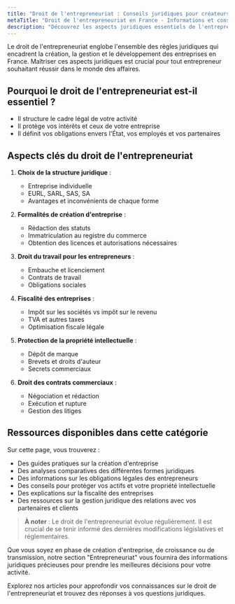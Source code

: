 ```yaml
---
title: "Droit de l'entrepreneuriat : Conseils juridiques pour créateurs et dirigeants d'entreprise"
metaTitle: "Droit de l'entrepreneuriat en France - Informations et conseils juridiques | Mon-annuaire-avocat.fr"
description: "Découvrez les aspects juridiques essentiels de l'entrepreneuriat. Informations sur la création d'entreprise, les statuts juridiques, la fiscalité et la protection de vos actifs."
---
```


Le droit de l'entrepreneuriat englobe l'ensemble des règles juridiques qui encadrent la création, la gestion et le développement des entreprises en France. Maîtriser ces aspects juridiques est crucial pour tout entrepreneur souhaitant réussir dans le monde des affaires.

## Pourquoi le droit de l'entrepreneuriat est-il essentiel ?

- Il structure le cadre légal de votre activité
- Il protège vos intérêts et ceux de votre entreprise
- Il définit vos obligations envers l'État, vos employés et vos partenaires

## Aspects clés du droit de l'entrepreneuriat

1. **Choix de la structure juridique** :
   - Entreprise individuelle
   - EURL, SARL, SAS, SA
   - Avantages et inconvénients de chaque forme

2. **Formalités de création d'entreprise** :
   - Rédaction des statuts
   - Immatriculation au registre du commerce
   - Obtention des licences et autorisations nécessaires

3. **Droit du travail pour les entrepreneurs** :
   - Embauche et licenciement
   - Contrats de travail
   - Obligations sociales

4. **Fiscalité des entreprises** :
   - Impôt sur les sociétés vs impôt sur le revenu
   - TVA et autres taxes
   - Optimisation fiscale légale

5. **Protection de la propriété intellectuelle** :
   - Dépôt de marque
   - Brevets et droits d'auteur
   - Secrets commerciaux

6. **Droit des contrats commerciaux** :
   - Négociation et rédaction
   - Exécution et rupture
   - Gestion des litiges

## Ressources disponibles dans cette catégorie

Sur cette page, vous trouverez :

- Des guides pratiques sur la création d'entreprise
- Des analyses comparatives des différentes formes juridiques
- Des informations sur les obligations légales des entrepreneurs
- Des conseils pour protéger vos actifs et votre propriété intellectuelle
- Des explications sur la fiscalité des entreprises
- Des ressources sur la gestion juridique des relations avec vos partenaires et clients

> **À noter** : Le droit de l'entrepreneuriat évolue régulièrement. Il est crucial de se tenir informé des dernières modifications législatives et réglementaires.

Que vous soyez en phase de création d'entreprise, de croissance ou de transmission, notre section "Entrepreneuriat" vous fournira des informations juridiques précieuses pour prendre les meilleures décisions pour votre activité.

Explorez nos articles pour approfondir vos connaissances sur le droit de l'entrepreneuriat et trouvez des réponses à vos questions juridiques.
